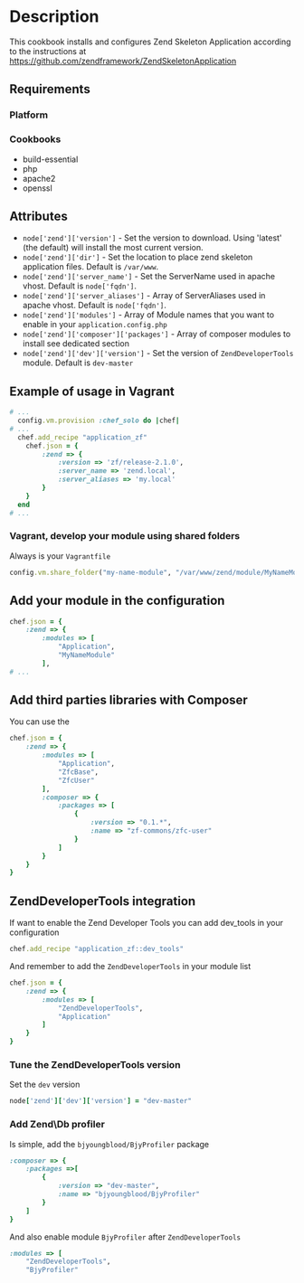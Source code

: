 # Description

This cookbook installs and configures Zend Skeleton Application according to the instructions at https://github.com/zendframework/ZendSkeletonApplication

## Requirements

### Platform

### Cookbooks

 * build-essential
 * php
 * apache2
 * openssl

## Attributes

* `node['zend']['version']` - Set the version to download. Using 'latest' (the default) will install the most current version.
* `node['zend']['dir']` - Set the location to place zend skeleton application files. Default is `/var/www`.
* `node['zend']['server_name']` - Set the ServerName used in apache vhost. Default is `node['fqdn']`.
* `node['zend']['server_aliases']` - Array of ServerAliases used in apache vhost. Default is `node['fqdn']`.
* `node['zend']['modules']` - Array of Module names that you want to enable in your `application.config.php` 
* `node['zend']['composer']['packages']` - Array of composer modules to install see dedicated section
* `node['zend']['dev']['version']` - Set the version of `ZendDeveloperTools` module. Default is `dev-master`

## Example of usage in Vagrant

```ruby
# ...
  config.vm.provision :chef_solo do |chef|
# ...
  chef.add_recipe "application_zf"
	chef.json = {
		:zend => {
			:version => 'zf/release-2.1.0',
			:server_name => 'zend.local',
			:server_aliases => 'my.local'
		}
	}
  end
# ...
```

### Vagrant, develop your module using shared folders

Always is your `Vagrantfile`

```ruby
config.vm.share_folder("my-name-module", "/var/www/zend/module/MyNameModule", "../MyNameModule")
```

## Add your module in the configuration

```ruby
chef.json = {
	:zend => {
		:modules => [
			"Application",
			"MyNameModule"
		],
# ...
```

## Add third parties libraries with Composer

You can use the 

```ruby
chef.json = {
	:zend => {
		:modules => [
			"Application",
			"ZfcBase",
			"ZfcUser"
		],
		:composer => {
			:packages => [
				{
					:version => "0.1.*",
					:name => "zf-commons/zfc-user"
				}
			]
		}
	}
}
```

## ZendDeveloperTools integration

If want to enable the Zend Developer Tools you can add dev_tools in your
configuration

```ruby
chef.add_recipe "application_zf::dev_tools"
```

And remember to add the `ZendDeveloperTools` in your module list

```ruby
chef.json = {
	:zend => {
		:modules => [
			"ZendDeveloperTools",
			"Application"	
		]
	}
}
```

### Tune the ZendDeveloperTools version

Set the `dev` version

```ruby
node['zend']['dev']['version'] = "dev-master"
```

### Add Zend\Db profiler

Is simple, add the `bjyoungblood/BjyProfiler` package

```ruby
:composer => {
	:packages =>[
		{
			:version => "dev-master",
			:name => "bjyoungblood/BjyProfiler"
		}
	]
}
```

And also enable module `BjyProfiler` after `ZendDeveloperTools`

```ruby
:modules => [
	"ZendDeveloperTools",
	"BjyProfiler"
```

